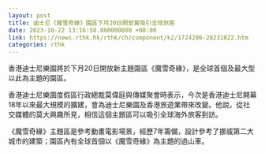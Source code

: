 ```yaml
---
layout: post
title: 迪士尼《魔雪奇緣》園區下月20日開放冀吸引全球旅客
date: 2023-10-22 13:16:58.000000000 +08:00
link: https://news.rthk.hk/rthk/ch/component/k2/1724286-20231022.htm
categories: rthk
---
```


香港迪士尼樂園將於下月20日開放新主題園區《魔雪奇緣》，是全球首個及最大型以此為主題的園區。

香港迪士尼樂園度假區行政總裁莫偉庭與傳媒聚會時表示，今次是香港迪士尼開幕18年以來最大規模的擴建，會為迪士尼樂園及香港旅遊業帶來改變。他說，從社交媒體的莫大興趣所見，相信這個主題區可以吸引全球海外旅客到訪。

《魔雪奇緣》主題區是參考動畫電影場景，經歷7年籌備，設計參考了挪威第二大城市的建築；園區內有全球首個以《魔雪奇緣》為主題的過山車。
